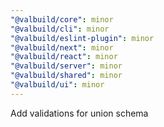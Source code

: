```yaml
---
"@valbuild/core": minor
"@valbuild/cli": minor
"@valbuild/eslint-plugin": minor
"@valbuild/next": minor
"@valbuild/react": minor
"@valbuild/server": minor
"@valbuild/shared": minor
"@valbuild/ui": minor
---
```


Add validations for union schema
